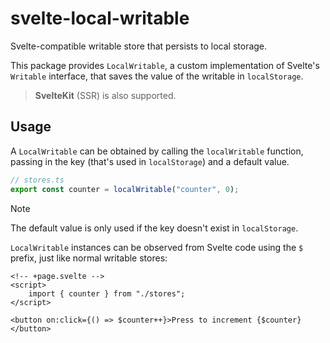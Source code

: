 # svelte-local-writable
Svelte-compatible writable store that persists to local storage.

This package provides `LocalWritable`, a custom implementation of Svelte's `Writable` interface, that saves the value of the writable in `localStorage`.

> **SvelteKit** (SSR) is also supported.

## Usage
A `LocalWritable` can be obtained by calling the `localWritable` function, passing in the key (that's used in `localStorage`) and a default value.
```ts
// stores.ts
export const counter = localWritable("counter", 0);
```
> [!note]
> The default value is only used if the key doesn't exist in `localStorage`.

`LocalWritable` instances can be observed from Svelte code using the `$` prefix, just like normal writable stores:

```svelte
<!-- +page.svelte -->
<script>
    import { counter } from "./stores"; 
</script>

<button on:click={() => $counter++}>Press to increment {$counter}</button>
```
